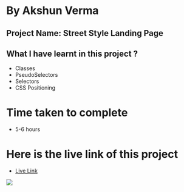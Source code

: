 # By Akshun Verma

## Project Name: Street Style Landing Page

## What I have learnt in this project ?
  - Classes
  - PseudoSelectors
  - Selectors
  - CSS Positioning

# Time taken to complete
- 5-6 hours

# Here is the live link of this project
- [Live Link](https://project14-ineuron45.netlify.app/)







![](https://img.shields.io/badge/HTML5-CSS3-orange)
